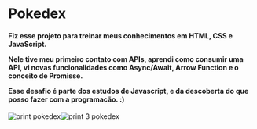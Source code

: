 # Pokedex


<h4> Fiz esse projeto para treinar meus conhecimentos em HTML, CSS e JavaScript.

Nele tive meu primeiro contato com APIs, aprendi como consumir uma API, vi novas funcionalidades como Async/Await, Arrow Function e o conceito de Promisse.

Esse desafio é parte dos estudos de Javascript, e da descoberta do que posso fazer com a programacão. :) </h4>


![print pokedex](https://user-images.githubusercontent.com/87990551/181398177-0ca48bd5-37df-4324-9239-28a43392ca8c.png)![print 3 pokedex](https://user-images.githubusercontent.com/87990551/181399081-d59a1c17-68d4-45f4-9291-f41d14951d1e.png)
